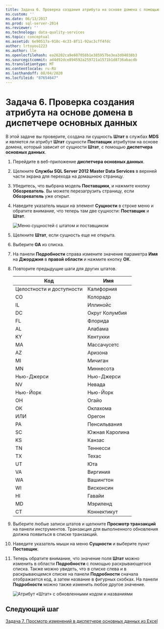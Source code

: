 ```yaml
---
title: Задача 6. Проверка создания атрибута на основе домена с помощью диспетчер основных данных | Документация Майкрософт
ms.custom: ''
ms.date: 06/13/2017
ms.prod: sql-server-2014
ms.reviewer: ''
ms.technology: data-quality-services
ms.topic: conceptual
ms.assetid: 6e90517a-910c-4c33-8f11-92ac3cff4fdc
author: lrtoyou1223
ms.author: lle
ms.openlocfilehash: ea26202ca9e607058b1e385957be3ea3d04038b3
ms.sourcegitcommit: ad4d92dce894592a259721a1571b1d8736abacdb
ms.translationtype: MT
ms.contentlocale: ru-RU
ms.lasthandoff: 08/04/2020
ms.locfileid: "87654647"
---
```

# <a name="task-6-verify-that-the-domain-based-attribute-is-created-using-master-data-manager"></a>Задача 6. Проверка создания атрибута на основе домена в диспетчере основных данных
  В этой задаче вы проверите, создана ли сущность **Штат** в службах **MDS** и является ли атрибут **Штат** сущности **Поставщик** атрибутом на основе домена, который зависит от сущности **Штат**, с помощью **диспетчера основных данных**.

1.  Перейдите в веб-приложение **диспетчера основных данных**.

2.  Щелкните **Службы SQL Server 2012 Master Data Services** в верхней части экрана для перехода на домашнюю страницу.

3.  Убедитесь, что выбрана модель **Поставщики**, и нажмите кнопку **Обозреватель**. Вы можете перезагрузить страницу, если **Обозреватель** уже открыт.

4.  Наведите указатель мыши на элемент **Сущности** в строке меню и обратите внимание, что теперь там две сущности: **Поставщик** и **Штат**.

     ![Меню сущностей с штатом и поставщиком](../../2014/tutorials/media/et-verifythatthedbaiscreatedusingmdm-01.jpg "Меню сущностей с штатом и поставщиком")

5.  Щелкните **Штат**, если сущность еще не открыта.

6.  Выберите **GA** из списка.

7.  На панели **Подробности** справа измените значение параметра **Имя** на **Джорджия** в **правой области** и нажмите кнопку **ОК**.

8.  Повторите предыдущие шаги для других штатов.

    |Код|Имя|
    |----------|----------|
    |Целостности и доступности|Калифорния|
    |CO|Колорадо|
    |IL|Иллинойс|
    |DC|Округ Колумбия|
    |FL|Флорида|
    |AL|Алабама|
    |KY|Кентукки|
    |MA|Массачусетс|
    |AZ|Аризона|
    |MI|Мичиган|
    |MN|Миннесота|
    |Нью-Джерси|Нью-Джерси|
    |NV|Невада|
    |Нью-Йорк|Нью-Йорк|
    |OH|Огайо|
    |ОК|Оклахома|
    |ИЛИ|Орегон|
    |PA|Пенсильвания|
    |SC|Южная Каролина|
    |KS|Канзас|
    |TN|Теннесси|
    |TX|Техас|
    |UT|Юта|
    |VA|Виргиния|
    |WA|Вашингтон|
    |WI|Висконсин|
    |HI|Гавайи|
    |MD|Мэриленд|
    |CT|Коннектикут|

9. Выберите любые записи штатов и щелкните **Просмотр транзакций** на панели инструментов. Транзакция для выполненного обновления должна появиться в списке транзакций.

10. Наведите указатель мыши на меню **Сущности** и выберите пункт **Поставщик**.

11. Теперь обратите внимание, что значение поля **Штат** можно изменить в области **Подробности** с помощью раскрывающегося списка. Также можно увидеть, что в списке слева и в раскрывающемся списке на панели **Подробности** сначала отображается код, а затем название в фигурных скобках. На панели **Подробности** можно также изменить любое другое значение.

     ![Атрибут «Штат» с обновленными кодом и названиями](../../2014/tutorials/media/et-verifythatthedbaiscreatedusingmdm-02.jpg "Атрибут «Штат» с обновленными кодом и названиями")

## <a name="next-step"></a>Следующий шаг
 [Задача 7. Просмотр изменений в диспетчере основных данных из Excel](../../2014/tutorials/task-7-viewing-updates-made-using-master-data-manager-in-excel.md)


